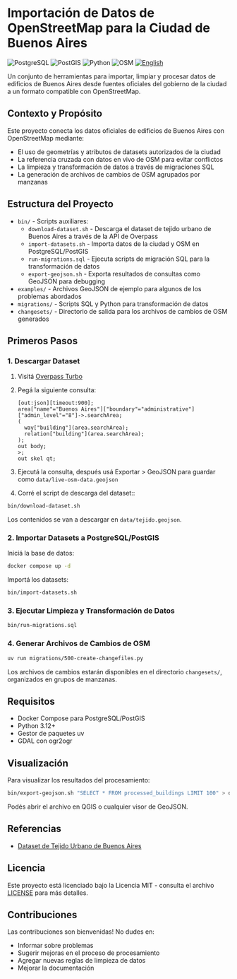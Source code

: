 # Importación de Datos de OpenStreetMap para la Ciudad de Buenos Aires

![PostgreSQL](https://img.shields.io/badge/PostgreSQL-316192?style=flat-square&logo=postgresql&logoColor=white)
![PostGIS](https://img.shields.io/badge/PostGIS-4169E1?style=flat-square&logo=postgresql&logoColor=white)
![Python](https://img.shields.io/badge/Python-3776AB?style=flat-square&logo=python&logoColor=white)
![OSM](https://img.shields.io/badge/OpenStreetMap-7EBC6F?style=flat-square&logo=openstreetmap&logoColor=white)
[![English](https://img.shields.io/badge/English-Original-blue?style=flat-square&logo=english&logoColor=white)](README.md)

Un conjunto de herramientas para importar, limpiar y
procesar datos de edificios de Buenos Aires desde
fuentes oficiales del gobierno de la ciudad a un formato compatible con OpenStreetMap.

## Contexto y Propósito

Este proyecto conecta los datos oficiales de edificios de Buenos Aires
con OpenStreetMap mediante:

- El uso de geometrías y atributos de datasets autorizados de la ciudad
- La referencia cruzada con datos en vivo de OSM para evitar conflictos
- La limpieza y transformación de datos a través de migraciones SQL
- La generación de archivos de cambios de OSM agrupados por manzanas

## Estructura del Proyecto

- `bin/` - Scripts auxiliares:
  - `download-dataset.sh` - Descarga el dataset de tejido urbano de Buenos Aires
  a través de la API de Overpass
  - `import-datasets.sh` - Importa datos de la ciudad y OSM en PostgreSQL/PostGIS
  - `run-migrations.sql` - Ejecuta scripts de migración SQL
  para la transformación de datos
  - `export-geojson.sh` - Exporta resultados de consultas como GeoJSON para debugging
- `examples/` - Archivos GeoJSON de ejemplo para algunos de los problemas abordados
- `migrations/` - Scripts SQL y Python para transformación de datos
- `changesets/` - Directorio de salida para los archivos de cambios de OSM generados

## Primeros Pasos

### 1. Descargar Dataset

1. Visitá [Overpass Turbo](https://overpass-turbo.eu/)
2. Pegá la siguiente consulta:

   ```
   [out:json][timeout:900];
   area["name"="Buenos Aires"]["boundary"="administrative"]["admin_level"="8"]->.searchArea;
   (
     way["building"](area.searchArea);
     relation["building"](area.searchArea);
   );
   out body;
   >;
   out skel qt;
   ```

3. Ejecutá la consulta, después usá Exportar > GeoJSON para guardar como `data/live-osm-data.geojson`
4. Corré el script de descarga del dataset::

```sh
bin/download-dataset.sh
```

Los contenidos se van a descargar en `data/tejido.geojson`.

### 2. Importar Datasets a PostgreSQL/PostGIS

Iniciá la base de datos:

```sh
docker compose up -d
```

Importá los datasets:

```sh
bin/import-datasets.sh
```

### 3. Ejecutar Limpieza y Transformación de Datos

```sh
bin/run-migrations.sql
```

### 4. Generar Archivos de Cambios de OSM

```sh
uv run migrations/500-create-changefiles.py
```

Los archivos de cambios estarán disponibles en el directorio `changesets/`,
organizados en grupos de manzanas.

## Requisitos

- Docker Compose para PostgreSQL/PostGIS
- Python 3.12+
- Gestor de paquetes uv
- GDAL con ogr2ogr

## Visualización

Para visualizar los resultados del procesamiento:

```sh
bin/export-geojson.sh "SELECT * FROM processed_buildings LIMIT 100" > debug.geojson
```

Podés abrir el archivo en QGIS o cualquier visor de GeoJSON.

## Referencias

- [Dataset de Tejido Urbano de Buenos Aires](https://data.buenosaires.gob.ar/dataset/tejido-urbano)

## Licencia

Este proyecto está licenciado bajo la Licencia MIT -
consulta el archivo [LICENSE](LICENSE.md) para más detalles.

## Contribuciones

Las contribuciones son bienvenidas! No dudes en:

- Informar sobre problemas
- Sugerir mejoras en el proceso de procesamiento
- Agregar nuevas reglas de limpieza de datos
- Mejorar la documentación
